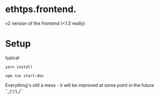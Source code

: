# ethtps.frontend.

v2 version of the frontend (<1.5 really)

# Setup

typical

`yarn install`

`npm run start:dev`

Everything's still a mess - it will be improved at some point in the future  ¯\_(ツ)_\/¯
 